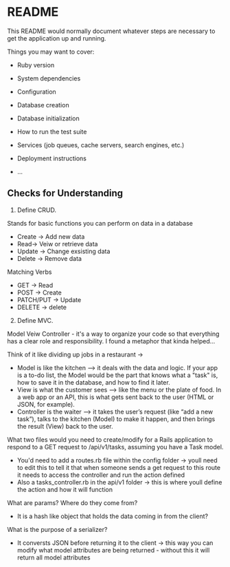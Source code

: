 # README

This README would normally document whatever steps are necessary to get the
application up and running.

Things you may want to cover:

* Ruby version

* System dependencies

* Configuration

* Database creation

* Database initialization

* How to run the test suite

* Services (job queues, cache servers, search engines, etc.)

* Deployment instructions

* ...

## Checks for Understanding ##

1. Define CRUD.

Stands for basic functions you can perform on data in a database
 - Create -> Add new data
 - Read-> Veiw or retrieve data
 - Update -> Change exsisting data
 - Delete -> Remove data

Matching Verbs
 - GET -> Read
 - POST -> Create
 - PATCH/PUT -> Update
 - DELETE -> delete
   
2. Define MVC.

Model Veiw Controller - it's a way to organize your code so that everything has a clear role and responsibility. I found a metaphor that kinda helped...

Think of it like dividing up jobs in a restaurant ->

 - Model is like the kitchen —> it deals with the data and logic. If your app is a to-do list, the Model would be the part that knows what a "task" is, how to save it in the database, and how to find it later.
 - View is what the customer sees —> like the menu or the plate of food. In a web app or an API, this is what gets sent back to the user (HTML or JSON, for example).
 - Controller is the waiter —> it takes the user’s request (like “add a new task”), talks to the kitchen (Model) to make it happen, and then brings the result (View) back to the user.
   
What two files would you need to create/modify for a Rails application to respond to a GET request to /api/v1/tasks, assuming you have a Task model.
 - You'd need to add a routes.rb file within the config folder -> youll need to edit this to tell it that when someone sends a get request to this route it needs to access the controller and run the action defined 
 - Also a tasks_controller.rb in the api/v1 folder -> this is where youll define the action and how it will function

What are params? Where do they come from?
 - It is a hash like object that holds the data coming in from the client?
   
What is the purpose of a serializer?
 - It conversts JSON before returning it to the client -> this way you can modify what model attributes are being returned - without this it will return all model attributes
